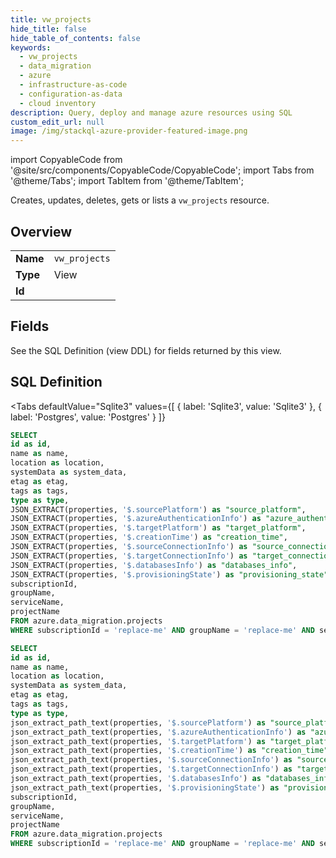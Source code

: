 ```yaml
--- 
title: vw_projects
hide_title: false
hide_table_of_contents: false
keywords:
  - vw_projects
  - data_migration
  - azure
  - infrastructure-as-code
  - configuration-as-data
  - cloud inventory
description: Query, deploy and manage azure resources using SQL
custom_edit_url: null
image: /img/stackql-azure-provider-featured-image.png
---
```


import CopyableCode from '@site/src/components/CopyableCode/CopyableCode';
import Tabs from '@theme/Tabs';
import TabItem from '@theme/TabItem';

Creates, updates, deletes, gets or lists a <code>vw_projects</code> resource.

## Overview
<table><tbody>
<tr><td><b>Name</b></td><td><code>vw_projects</code></td></tr>
<tr><td><b>Type</b></td><td>View</td></tr>
<tr><td><b>Id</b></td><td><CopyableCode code="azure.data_migration.vw_projects" /></td></tr>
</tbody></table>

## Fields

See the SQL Definition (view DDL) for fields returned by this view.

## SQL Definition

<Tabs
defaultValue="Sqlite3"
values={[
{ label: 'Sqlite3', value: 'Sqlite3' },
{ label: 'Postgres', value: 'Postgres' }
]}
>
<TabItem value="Sqlite3">

```sql
SELECT
id as id,
name as name,
location as location,
systemData as system_data,
etag as etag,
tags as tags,
type as type,
JSON_EXTRACT(properties, '$.sourcePlatform') as "source_platform",
JSON_EXTRACT(properties, '$.azureAuthenticationInfo') as "azure_authentication_info",
JSON_EXTRACT(properties, '$.targetPlatform') as "target_platform",
JSON_EXTRACT(properties, '$.creationTime') as "creation_time",
JSON_EXTRACT(properties, '$.sourceConnectionInfo') as "source_connection_info",
JSON_EXTRACT(properties, '$.targetConnectionInfo') as "target_connection_info",
JSON_EXTRACT(properties, '$.databasesInfo') as "databases_info",
JSON_EXTRACT(properties, '$.provisioningState') as "provisioning_state",
subscriptionId,
groupName,
serviceName,
projectName
FROM azure.data_migration.projects
WHERE subscriptionId = 'replace-me' AND groupName = 'replace-me' AND serviceName = 'replace-me';
```

</TabItem>
<TabItem value="Postgres">

```sql
SELECT
id as id,
name as name,
location as location,
systemData as system_data,
etag as etag,
tags as tags,
type as type,
json_extract_path_text(properties, '$.sourcePlatform') as "source_platform",
json_extract_path_text(properties, '$.azureAuthenticationInfo') as "azure_authentication_info",
json_extract_path_text(properties, '$.targetPlatform') as "target_platform",
json_extract_path_text(properties, '$.creationTime') as "creation_time",
json_extract_path_text(properties, '$.sourceConnectionInfo') as "source_connection_info",
json_extract_path_text(properties, '$.targetConnectionInfo') as "target_connection_info",
json_extract_path_text(properties, '$.databasesInfo') as "databases_info",
json_extract_path_text(properties, '$.provisioningState') as "provisioning_state",
subscriptionId,
groupName,
serviceName,
projectName
FROM azure.data_migration.projects
WHERE subscriptionId = 'replace-me' AND groupName = 'replace-me' AND serviceName = 'replace-me';
```

</TabItem>
</Tabs>
